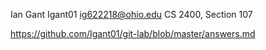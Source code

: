 Ian Gant
Igant01
ig622218@ohio.edu
CS 2400, Section 107

https://github.com/Igant01/git-lab/blob/master/answers.md
